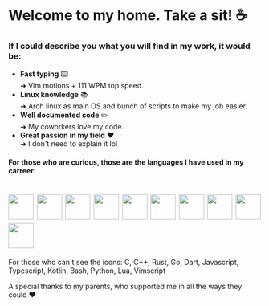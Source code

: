 # Welcome to my home. Take a sit! ☕

### If I could describe you what you will find in my work, it would be:

- **Fast typing** ⌨️  
➜ Vim motions + 111 WPM top speed. 
- **Linux knowledge** 📚  
➜ Arch linux as main OS and bunch of scripts to make my job easier.
- **Well documented code** ✏️  
➜ My coworkers love my code.
- **Great passion in my field** ❤️  
➜ I don't need to explain it lol

#### For those who are curious, those are the languages I have used in my carreer:

<link rel="stylesheet" href="https://cdn.jsdelivr.net/gh/devicons/devicon@v2.15.1/devicon.min.css">

# <img src="https://cdn.jsdelivr.net/gh/devicons/devicon/icons/c/c-original.svg" height="50px" width="50px"/> <img src="https://cdn.jsdelivr.net/gh/devicons/devicon/icons/cplusplus/cplusplus-original.svg" height="50px" width="50px"/> <img src="https://cdn.jsdelivr.net/gh/devicons/devicon/icons/rust/rust-plain.svg" height="50px" width="50px"/> <img src="https://cdn.jsdelivr.net/gh/devicons/devicon/icons/dart/dart-original.svg" height="50px" width="50px"/> <img src="https://cdn.jsdelivr.net/gh/devicons/devicon/icons/go/go-original-wordmark.svg" height="50px" width="50px"/> <img src="https://cdn.jsdelivr.net/gh/devicons/devicon/icons/javascript/javascript-original.svg" height="50px" width="50px"/> <img src="https://cdn.jsdelivr.net/gh/devicons/devicon/icons/typescript/typescript-original.svg" height="50px" width="50px"/> <img src="https://cdn.jsdelivr.net/gh/devicons/devicon/icons/kotlin/kotlin-original.svg" height="50px" width="50px"/> <img src="https://cdn.jsdelivr.net/gh/devicons/devicon/icons/bash/bash-original.svg" height="50px" width="50px"/> <img src="https://cdn.jsdelivr.net/gh/devicons/devicon/icons/vim/vim-original.svg" height="50px" width="50px"/>
          
For those who can't see the icons: C, C++, Rust, Go, Dart, Javascript, Typescript, Kotlin, Bash, Python, Lua, Vimscript

A special thanks to my parents, who supported me in all the ways they could ❤️ 
